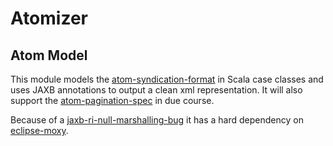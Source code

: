 # Atomizer

## Atom Model

This module models the [atom-syndication-format] in Scala case classes and uses JAXB annotations to output a clean xml 
representation. It will also support the [atom-pagination-spec] in due course.

Because of a [jaxb-ri-null-marshalling-bug] it has a hard dependency on [eclipse-moxy].

[atom-syndication-format]: http://atomenabled.org/developers/syndication/ "Atom Syndication Format"
[atom-pagination-spec]: http://tools.ietf.org/html/rfc5005#section-3 "Atom Pagination Specification"
[jaxb-ri-null-marshalling-bug]: http://stackoverflow.com/a/11931768/58005 "JAXB Reference Implementation XmlAdapter null marshalling bug"
[eclipse-moxy]: http://www.eclipse.org/eclipselink/moxy.php "EclipseLink MOXy JAXB Implementation"
